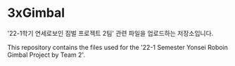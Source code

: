 # 3xGimbal

'22-1학기 연세로보인 짐벌 프로젝트 2팀' 관련 파일을 업로드하는 저장소입니다.

This repository contains the files used for the '22-1 Semester Yonsei Roboin Gimbal Project by Team 2'.
